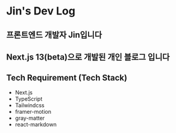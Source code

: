 # Jin's Dev Log

## 프론트엔드 개발자 Jin입니다

## Next.js 13(beta)으로 개발된 개인 블로그 입니다

## Tech Requirement (Tech Stack)

- Next.js
- TypeScript
- Tailwindcss
- framer-motion
- gray-matter
- react-markdown

